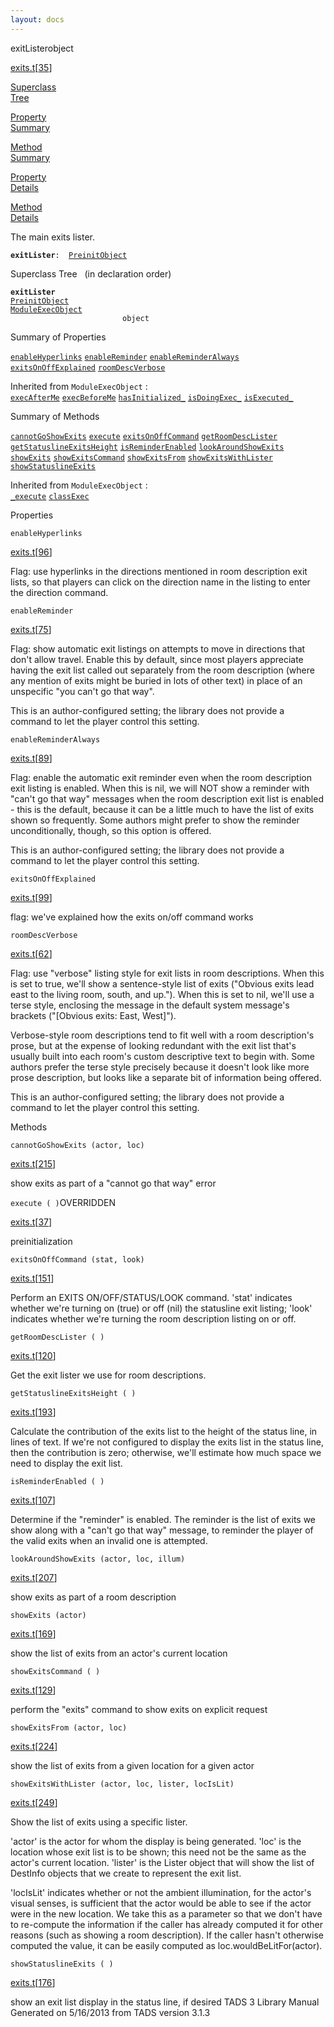 ```yaml
---
layout: docs
---
```

<span class="title">exitLister</span><span class="type">object</span>

[exits.t](../file/exits.t.html)\[[35](../source/exits.t.html#35)\]

[Superclass  
Tree](#_SuperClassTree_)

[Property  
Summary](#_PropSummary_)

[Method  
Summary](#_MethodSummary_)

[Property  
Details](#_Properties_)

[Method  
Details](#_Methods_)



The main exits lister.

**`exitLister`**` :   `[`PreinitObject`](../object/PreinitObject.html)



<span id="_SuperClassTree_"></span>



<span class="hdln">Superclass Tree</span>   (in declaration order)



**`exitLister`**  
[`PreinitObject`](../object/PreinitObject.html)  
[`ModuleExecObject`](../object/ModuleExecObject.html)  
`                         object`  
<span id="_PropSummary_"></span>



<span class="hdln">Summary of Properties</span>  



[`enableHyperlinks`](#enableHyperlinks) [`enableReminder`](#enableReminder) [`enableReminderAlways`](#enableReminderAlways) [`exitsOnOffExplained`](#exitsOnOffExplained) [`roomDescVerbose`](#roomDescVerbose)



Inherited from `ModuleExecObject` :  
[`execAfterMe`](../object/ModuleExecObject.html#execAfterMe) [`execBeforeMe`](../object/ModuleExecObject.html#execBeforeMe) [`hasInitialized_`](../object/ModuleExecObject.html#hasInitialized_) [`isDoingExec_`](../object/ModuleExecObject.html#isDoingExec_) [`isExecuted_`](../object/ModuleExecObject.html#isExecuted_)

<span id="_MethodSummary_"></span>



<span class="hdln">Summary of Methods</span>  



[`cannotGoShowExits`](#cannotGoShowExits) [`execute`](#execute) [`exitsOnOffCommand`](#exitsOnOffCommand) [`getRoomDescLister`](#getRoomDescLister) [`getStatuslineExitsHeight`](#getStatuslineExitsHeight) [`isReminderEnabled`](#isReminderEnabled) [`lookAroundShowExits`](#lookAroundShowExits) [`showExits`](#showExits) [`showExitsCommand`](#showExitsCommand) [`showExitsFrom`](#showExitsFrom) [`showExitsWithLister`](#showExitsWithLister) [`showStatuslineExits`](#showStatuslineExits)



Inherited from `ModuleExecObject` :  
[`_execute`](../object/ModuleExecObject.html#_execute) [`classExec`](../object/ModuleExecObject.html#classExec)

<span id="_Properties_"></span>



<span class="hdln">Properties</span>  



<span id="enableHyperlinks"></span>

`enableHyperlinks`

[exits.t](../file/exits.t.html)\[[96](../source/exits.t.html#96)\]



Flag: use hyperlinks in the directions mentioned in room description
exit lists, so that players can click on the direction name in the
listing to enter the direction command.



<span id="enableReminder"></span>

`enableReminder`

[exits.t](../file/exits.t.html)\[[75](../source/exits.t.html#75)\]



Flag: show automatic exit listings on attempts to move in directions
that don't allow travel. Enable this by default, since most players
appreciate having the exit list called out separately from the room
description (where any mention of exits might be buried in lots of other
text) in place of an unspecific "you can't go that way".

This is an author-configured setting; the library does not provide a
command to let the player control this setting.



<span id="enableReminderAlways"></span>

`enableReminderAlways`

[exits.t](../file/exits.t.html)\[[89](../source/exits.t.html#89)\]



Flag: enable the automatic exit reminder even when the room description
exit listing is enabled. When this is nil, we will NOT show a reminder
with "can't go that way" messages when the room description exit list is
enabled - this is the default, because it can be a little much to have
the list of exits shown so frequently. Some authors might prefer to show
the reminder unconditionally, though, so this option is offered.

This is an author-configured setting; the library does not provide a
command to let the player control this setting.



<span id="exitsOnOffExplained"></span>

`exitsOnOffExplained`

[exits.t](../file/exits.t.html)\[[99](../source/exits.t.html#99)\]



flag: we've explained how the exits on/off command works



<span id="roomDescVerbose"></span>

`roomDescVerbose`

[exits.t](../file/exits.t.html)\[[62](../source/exits.t.html#62)\]



Flag: use "verbose" listing style for exit lists in room descriptions.
When this is set to true, we'll show a sentence-style list of exits
("Obvious exits lead east to the living room, south, and up."). When
this is set to nil, we'll use a terse style, enclosing the message in
the default system message's brackets ("\[Obvious exits: East, West\]").

Verbose-style room descriptions tend to fit well with a room
description's prose, but at the expense of looking redundant with the
exit list that's usually built into each room's custom descriptive text
to begin with. Some authors prefer the terse style precisely because it
doesn't look like more prose description, but looks like a separate bit
of information being offered.

This is an author-configured setting; the library does not provide a
command to let the player control this setting.



<span id="_Methods_"></span>



<span class="hdln">Methods</span>  



<span id="cannotGoShowExits"></span>

`cannotGoShowExits (actor, loc)`

[exits.t](../file/exits.t.html)\[[215](../source/exits.t.html#215)\]



show exits as part of a "cannot go that way" error



<span id="execute"></span>

`execute ( )`<span class="rem">OVERRIDDEN</span>

[exits.t](../file/exits.t.html)\[[37](../source/exits.t.html#37)\]



preinitialization



<span id="exitsOnOffCommand"></span>

`exitsOnOffCommand (stat, look)`

[exits.t](../file/exits.t.html)\[[151](../source/exits.t.html#151)\]



Perform an EXITS ON/OFF/STATUS/LOOK command. 'stat' indicates whether
we're turning on (true) or off (nil) the statusline exit listing; 'look'
indicates whether we're turning the room description listing on or off.



<span id="getRoomDescLister"></span>

`getRoomDescLister ( )`

[exits.t](../file/exits.t.html)\[[120](../source/exits.t.html#120)\]



Get the exit lister we use for room descriptions.



<span id="getStatuslineExitsHeight"></span>

`getStatuslineExitsHeight ( )`

[exits.t](../file/exits.t.html)\[[193](../source/exits.t.html#193)\]



Calculate the contribution of the exits list to the height of the status
line, in lines of text. If we're not configured to display the exits
list in the status line, then the contribution is zero; otherwise, we'll
estimate how much space we need to display the exit list.



<span id="isReminderEnabled"></span>

`isReminderEnabled ( )`

[exits.t](../file/exits.t.html)\[[107](../source/exits.t.html#107)\]



Determine if the "reminder" is enabled. The reminder is the list of
exits we show along with a "can't go that way" message, to reminder the
player of the valid exits when an invalid one is attempted.



<span id="lookAroundShowExits"></span>

`lookAroundShowExits (actor, loc, illum)`

[exits.t](../file/exits.t.html)\[[207](../source/exits.t.html#207)\]



show exits as part of a room description



<span id="showExits"></span>

`showExits (actor)`

[exits.t](../file/exits.t.html)\[[169](../source/exits.t.html#169)\]



show the list of exits from an actor's current location



<span id="showExitsCommand"></span>

`showExitsCommand ( )`

[exits.t](../file/exits.t.html)\[[129](../source/exits.t.html#129)\]



perform the "exits" command to show exits on explicit request



<span id="showExitsFrom"></span>

`showExitsFrom (actor, loc)`

[exits.t](../file/exits.t.html)\[[224](../source/exits.t.html#224)\]



show the list of exits from a given location for a given actor



<span id="showExitsWithLister"></span>

`showExitsWithLister (actor, loc, lister, locIsLit)`

[exits.t](../file/exits.t.html)\[[249](../source/exits.t.html#249)\]



Show the list of exits using a specific lister.

'actor' is the actor for whom the display is being generated. 'loc' is
the location whose exit list is to be shown; this need not be the same
as the actor's current location. 'lister' is the Lister object that will
show the list of DestInfo objects that we create to represent the exit
list.

'locIsLit' indicates whether or not the ambient illumination, for the
actor's visual senses, is sufficient that the actor would be able to see
if the actor were in the new location. We take this as a parameter so
that we don't have to re-compute the information if the caller has
already computed it for other reasons (such as showing a room
description). If the caller hasn't otherwise computed the value, it can
be easily computed as loc.wouldBeLitFor(actor).



<span id="showStatuslineExits"></span>

`showStatuslineExits ( )`

[exits.t](../file/exits.t.html)\[[176](../source/exits.t.html#176)\]



show an exit list display in the status line, if desired
TADS 3 Library Manual  
Generated on 5/16/2013 from TADS version 3.1.3


